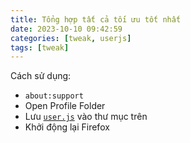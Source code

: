 ```yaml
---
title: Tổng hợp tất cả tối ưu tốt nhất
date: 2023-10-10 09:42:59
categories: [tweak, userjs]
tags: [tweak]
---
```


Cách sử dụng:
- `about:support`
- Open Profile Folder
- Lưu [`user.js`](https://github.com/FirefoxUniverse/FirefoxTweaksVN/raw/main/user.js) vào thư mục trên
- Khởi động lại Firefox
